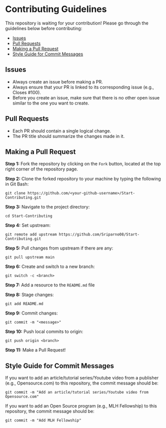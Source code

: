 # Contributing Guidelines

This repository is waiting for your contribution! Please go through the guidelines below before contributing:

- [Issues](#issues)
- [Pull Requests](#pull-requests)
- [Making a Pull Request](#making-a-pull-request)
- [Style Guide for Commit Messages](#style-guide-for-commit-messages)

## Issues

- Always create an issue before making a PR.
- Always ensure that your PR is linked to its corresponding issue (e.g., Closes #100).
- Before you create an issue, make sure that there is no other open issue similar to the one you want to create.

## Pull Requests

- Each PR should contain a single logical change.
- The PR title should summarize the changes made in it.

## Making a Pull Request

**Step 1:** Fork the repository by clicking on the `Fork` button, located at the top right corner of the repository page.

**Step 2:** Clone the forked repository to your machine by typing the following in Git Bash:

```
git clone https://github.com/<your-github-username>/Start-Contributing.git
```

**Step 3:** Navigate to the project directory:

```
cd Start-Contributing
```

**Step 4:** Set upstream:

```
git remote add upstream https://github.com/Sriparno08/Start-Contributing.git
```

**Step 5:** Pull changes from upstream if there are any:

```
git pull upstream main
```

**Step 6:** Create and switch to a new branch:

```
git switch -c <branch>
```

**Step 7:** Add a resource to the `README.md` file

**Step 8:** Stage changes:

```
git add README.md
```

**Step 9:** Commit changes:

```
git commit -m "<message>"
```

**Step 10:** Push local commits to origin:

```
git push origin <branch>
```

**Step 11:** Make a Pull Request!

## Style Guide for Commit Messages
  
If you want to add an article/tutorial series/Youtube video from a publisher (e.g., Opensource.com) to this repository, the commit message should be:

```
git commit -m "Add an article/tutorial series/Youtube video from Opensource.com"
```

If you want to add an Open Source program (e.g., MLH Fellowship) to this repository, the commit message should be:

```
git commit -m "Add MLH Fellowship"
